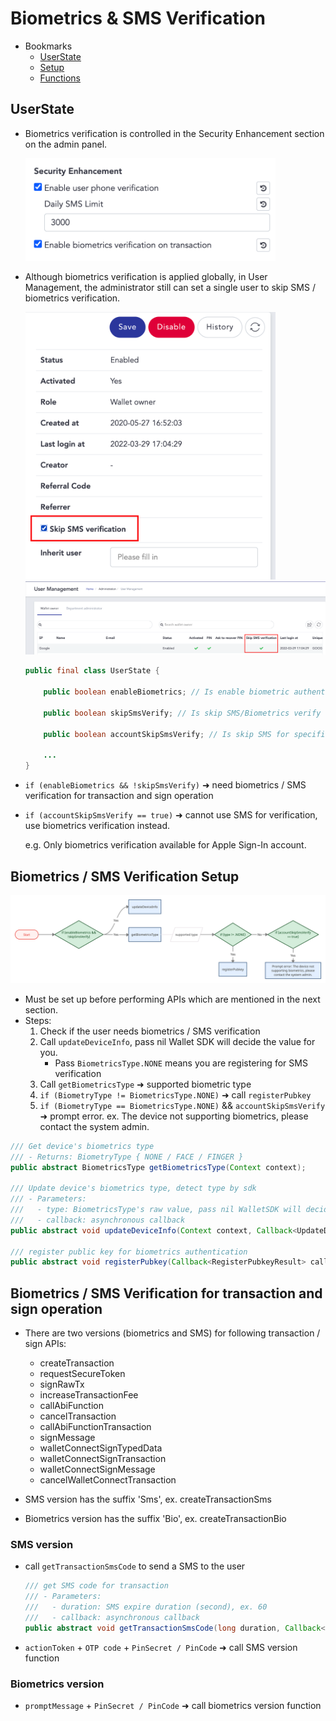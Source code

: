 # Biometrics & SMS Verification

- Bookmarks
  - [UserState](#userstate)
  - [Setup](#biometrics--sms-verification-setup)
  - [Functions](#biometrics--sms-verification-for-transaction-and-sign-operation)

## UserState

- Biometrics verification is controlled in the Security Enhancement section on the admin panel.  

  <img src="images/sdk_guideline/screenshot_security_enhancement.png" alt="drawing" width="400"/>

- Although biometrics verification is applied globally, in User Management, the administrator still can set a single user to skip SMS / biometrics verification.

  <img src="images/sdk_guideline/screenshot_skip_sms_1.png" alt="drawing" width="400"/>

  <img src="images/sdk_guideline/screenshot_skip_sms_2.png" alt="drawing" width="800"/> 

    ```java
    public final class UserState {

        public boolean enableBiometrics; // Is enable biometric authentication

        public boolean skipSmsVerify; // Is skip SMS/Biometrics verify

        public boolean accountSkipSmsVerify; // Is skip SMS for specific case, ex. Apple account

        ...
    }
    ```

- `if (enableBiometrics && !skipSmsVerify)` ➜ need biometrics / SMS verification for transaction and sign operation

- `if (accountSkipSmsVerify == true)` ➜ cannot use SMS for verification, use biometrics verification instead.

    e.g. Only biometrics verification available for Apple Sign-In account.

## Biometrics / SMS Verification Setup

![img](images/sdk_guideline/biometric_verification.jpg)

- Must be set up before performing APIs which are mentioned in the next section.
- Steps:
    1. Check if the user needs biometrics / SMS verification
    2. Call `updateDeviceInfo`, pass nil Wallet SDK will decide the value for you.
        - Pass `BiometricsType.NONE` means you are registering for SMS verification
    3. Call `getBiometricsType` ➜ supported biometric type
    4. `if (BiometryType != BiometricsType.NONE)` ➜ call `registerPubkey`
    5. `if (BiometryType == BiometricsType.NONE)` && `accountSkipSmsVerify` ➜ prompt error. ex. The device not supporting biometrics, please contact the system admin.

```java
/// Get device's biometrics type
/// - Returns: BiometryType { NONE / FACE / FINGER }
public abstract BiometricsType getBiometricsType(Context context);

/// Update device's biometrics type, detect type by sdk
/// - Parameters:
///   - type: BiometricsType's raw value, pass nil WalletSDK will decide the value for you
///   - callback: asynchronous callback
public abstract void updateDeviceInfo(Context context, Callback<UpdateDeviceInfoResult> callback);

/// register public key for biometrics authentication
public abstract void registerPubkey(Callback<RegisterPubkeyResult> callback);
```

## Biometrics / SMS Verification for transaction and sign operation

- There are two versions (biometrics and SMS) for following transaction  / sign APIs:
  - createTransaction
  - requestSecureToken
  - signRawTx
  - increaseTransactionFee
  - callAbiFunction
  - cancelTransaction
  - callAbiFunctionTransaction
  - signMessage
  - walletConnectSignTypedData
  - walletConnectSignTransaction
  - walletConnectSignMessage
  - cancelWalletConnectTransaction

- SMS version has the suffix 'Sms', ex. createTransactionSms
- Biometrics version has the suffix 'Bio', ex. createTransactionBio

### SMS version

- call `getTransactionSmsCode` to send a SMS to the user

    ```java
    /// get SMS code for transaction
    /// - Parameters:
    ///   - duration: SMS expire duration (second), ex. 60
    ///   - callback: asynchronous callback
    public abstract void getTransactionSmsCode(long duration, Callback<GetActionTokenResult> callback);
    ```

- `actionToken` + `OTP code` + `PinSecret / PinCode` ➜ call SMS version function

### Biometrics version

- `promptMessage` + `PinSecret / PinCode` ➜ call biometrics version function
